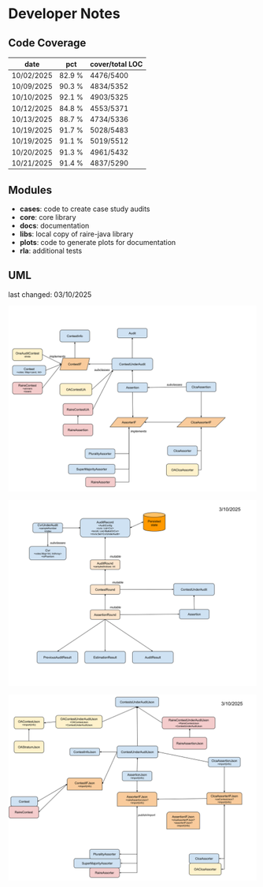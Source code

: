 # Developer Notes

## Code Coverage

| date       | pct    | cover/total LOC |
|------------|--------|-----------------|
| 10/02/2025 | 82.9 % | 4476/5400       |
| 10/09/2025 | 90.3 % | 4834/5352       |
| 10/10/2025 | 92.1 % | 4903/5325       |
| 10/12/2025 | 84.8 % | 4553/5371       |
| 10/13/2025 | 88.7 % | 4734/5336       |
| 10/19/2025 | 91.7 % | 5028/5483       |
| 10/19/2025 | 91.1 % | 5019/5512       |
| 10/20/2025 | 91.3 % | 4961/5432       |
| 10/21/2025 | 91.4 % | 4837/5290       |

## Modules

* **cases**: code to create case study audits
* **core**: core library
* **docs**: documentation
* **libs**: local copy of raire-java library
* **plots**: code to generate plots for documentation
* **rla**: additional tests

## UML
last changed: 03/10/2025

![rlauxe core UML](images/rlauxeUML.svg)

![rlauxe Audit UML](images/rlauxeAuditUML.svg)

![rlauxe JSON UML](images/rlauxeJson.svg)

